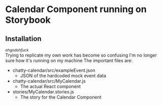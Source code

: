 # Calendar Component running on Storybook
## Installation 
<sub>*ohgodohfuck*</sub><br>
Trying to replicate my own work has become so confusing I'm no longer sure how it's running on my machine
The important files are:
* chatty-calendar/src/exampleEvent.json
	* JSON of the hardcoded mock event data
* chatty-calendar/src/MyCalendar.js
	* The actual React component
* stories/MyCalendar.stories.js
	* The story for the Calendar Component
